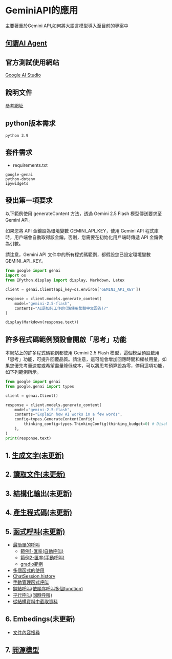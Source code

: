 # GeminiAPI的應用
主要著重於Gemini API,如何將大語言模型導入至目前的專案中

## [何謂AI Agent](./何謂AIAgent)

## 官方測試使用網站

[Google AI Studio](https://aistudio.google.com/prompts/new_chat)

## 說明文件

[參考網址](https://github.com/googleapis/python-genai?tab=readme-ov-file)

## python版本需求

```
python 3.9
```

## 套件需求
- requirements.txt

```
google-genai
python-dotenv
ipywidgets
```

## 發出第一項要求

以下範例使用 generateContent 方法，透過 Gemini 2.5 Flash 模型傳送要求至 Gemini API。

如果您將 API 金鑰設為環境變數 GEMINI_API_KEY，使用 Gemini API 程式庫時，用戶端會自動取得該金鑰。否則，您需要在初始化用戶端時傳遞 API 金鑰做為引數。

請注意，Gemini API 文件中的所有程式碼範例，都假設您已設定環境變數 GEMINI_API_KEY。

```python
from google import genai
import os
from IPython.display import display, Markdown, Latex

client = genai.Client(api_key=os.environ['GEMINI_API_KEY'])

response = client.models.generate_content(
    model="gemini-2.5-flash",
    contents="AI是如何工作的(請使用繁體中文回答)?"
)

display(Markdown(response.text))
```

## 許多程式碼範例預設會開啟「思考」功能

本網站上的許多程式碼範例都使用 Gemini 2.5 Flash 模型，這個模型預設啟用「思考」功能，可提升回覆品質。請注意，這可能會增加回應時間和權杖用量。如果您優先考量速度或希望盡量降低成本，可以將思考預算設為零，停用這項功能，如下列範例所示。

```python
from google import genai
from google.genai import types

client = genai.Client()

response = client.models.generate_content(
    model="gemini-2.5-flash",
    contents="Explain how AI works in a few words",
    config=types.GenerateContentConfig(
        thinking_config=types.ThinkingConfig(thinking_budget=0) # Disables thinking
    ),
)
print(response.text)
```

## 1. [生成文字(未更新)](./text_generation)
## 2. [讀取文件(未更新)](./document_understanding)
## 3. [結構化輸出(未更新)](./structure_output)
## 4. [產生程式碼(未更新)](./code_execution)
## 5. [函式呼叫(未更新)](./function_calling)
- [最簡單的呼叫](./function_calling/simple_sample.ipynb)
	- [範例1-匯率(自動呼叫)](./function_calling/example1)
	- [範例2-匯率(手動呼叫)](./function_calling/example2)
	- [gradio範例](./function_calling/gradio_example1)	
- [多個函式的使用](./function_calling/multiFunction.ipynb)
- [ChatSession.history](./function_calling/history.ipynb)
- [手動管理函式呼叫](./function_calling/manual_function_calling.ipynb)
- [鍊結呼叫(依順序呼叫多個function)](./function_calling/function_calling_chain.ipynb)
- [平行呼叫(同時呼叫)](./function_calling/parallel_function_call.ipynb)
- [從結構資料中截取資料](./function_calling/extract_structured_data.ipynb)

## 6. Embedings(未更新)
- [文件內容搜尋](./embeddings/document_search)

## 7. [開源模型](./開源模型)



